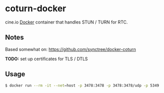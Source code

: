 # coturn-docker

cine.io [Docker](https://docker.com/) container that handles STUN / TURN for RTC.

## Notes

Based somewhat on: https://github.com/synctree/docker-coturn

**TODO:** set up certificates for TLS / DTLS

## Usage

```bash
$ docker run --rm -it --net=host -p 3478:3478 -p 3478:3478/udp -p 5349:5349 -p 5349:5349/udp cine/coturn-docker
```
